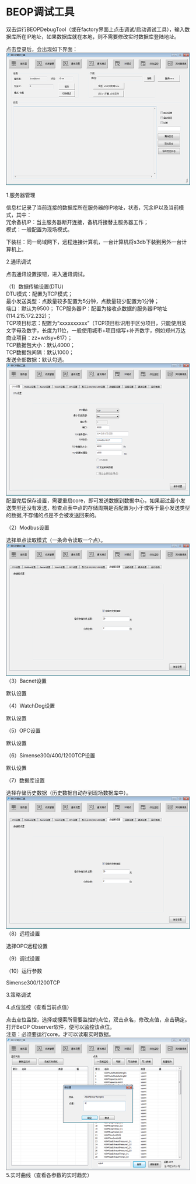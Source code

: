 # BEOP调试工具

双击运行BEOPDebugTool（或在factory界面上点击调试/启动调试工具），输入数据库所在IP地址，如果数据库就在本地，则不需要修改实时数据库登陆地址。

点击登录后，会出现如下界面：![](/assets/BEOP界面.png)

1.服务器管理

信息栏记录了当前连接的数据库所在服务器的IP地址，状态，冗余IP以及当前模式，其中：  
冗余备机IP：当主服务器断开连接，备机将接替主服务器工作；  
模式：一般配置为现场模式。

下装栏：同一局域网下，远程连接计算机，一台计算机将s3db下装到另外一台计算机上。

2.通讯调试

点击通讯设置按钮，进入通讯调试。

（1）数据传输设置\(DTU\)  
DTU模式：配置为TCP模式；  
最小发送类型：点数量较多配置为5分钟，点数量较少配置为1分钟；  
端口：默认为9500；                                                                                                                                                                                     TCP服务器IP：配置为接收点数据的服务器IP地址\(114.215.172.232\)；  
TCP项目标志：配置为“xxxxxxxxxx”（TCP项目标识用于区分项目，只能使用英文字母及数字，长度为11位，一般使用城市+项目缩写+补齐数字，例如郑州万达商业项目：zz+wdsy+617）；  
TCP数据包大小：默认4000；  
TCP数据包间隔：默认1000；  
发送全部数据：默认勾选。![](/assets/DTU设置.png)配置完后保存设置，需要重启core，即可发送数据到数据中心，如果超过最小发送类型还没有发送，检查点表中点的存储周期是否配置为小于或等于最小发送类型的数据,不存储的点是不会被发送回来的。

（2）Modbus设置

选择单点读取模式（一条命令读取一个点）。![](/assets/modbus设置2.png)（3）Bacnet设置

默认设置

（4）WatchDog设置

默认设置

（5）OPC设置

默认设置

（6）Simense300/400/1200TCP设置

默认设置

（7）数据库设置

选择存储历史数据（历史数据自动存到现场数据库中）。![](/assets/数据库设置.png)  
（8）远程设置

选择OPC远程设置

（9）调试设置

（10）运行参数

Simense300/1200TCP

3.策略调试

4.点位监控（查看当前点值）

点击点位监控，选择或搜索所需要监控的点位，双击点名，修改点值，点击确定。打开BeOP Observer软件，便可以监控该点位。  
注意：必须要运行core，才可以读取实时数据。![](/assets/点位监控.png)  
5.实时曲线（查看各参数的实时趋势）


